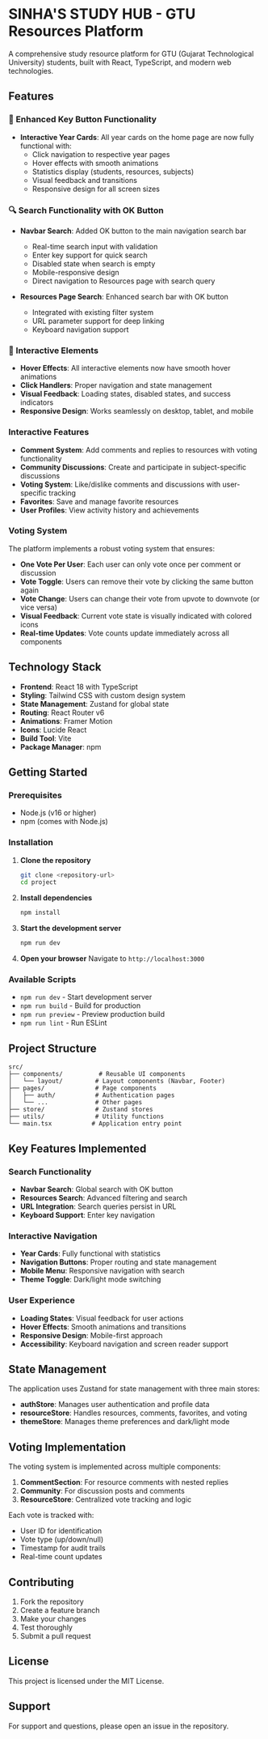 # SINHA'S STUDY HUB - GTU Resources Platform

A comprehensive study resource platform for GTU (Gujarat Technological University) students, built with React, TypeScript, and modern web technologies.

## Features

### 🎯 Enhanced Key Button Functionality
- **Interactive Year Cards**: All year cards on the home page are now fully functional with:
  - Click navigation to respective year pages
  - Hover effects with smooth animations
  - Statistics display (students, resources, subjects)
  - Visual feedback and transitions
  - Responsive design for all screen sizes

### 🔍 Search Functionality with OK Button
- **Navbar Search**: Added OK button to the main navigation search bar
  - Real-time search input with validation
  - Enter key support for quick search
  - Disabled state when search is empty
  - Mobile-responsive design
  - Direct navigation to Resources page with search query

- **Resources Page Search**: Enhanced search bar with OK button
  - Integrated with existing filter system
  - URL parameter support for deep linking
  - Keyboard navigation support

### 🎨 Interactive Elements
- **Hover Effects**: All interactive elements now have smooth hover animations
- **Click Handlers**: Proper navigation and state management
- **Visual Feedback**: Loading states, disabled states, and success indicators
- **Responsive Design**: Works seamlessly on desktop, tablet, and mobile

### Interactive Features
- **Comment System**: Add comments and replies to resources with voting functionality
- **Community Discussions**: Create and participate in subject-specific discussions
- **Voting System**: Like/dislike comments and discussions with user-specific tracking
- **Favorites**: Save and manage favorite resources
- **User Profiles**: View activity history and achievements

### Voting System
The platform implements a robust voting system that ensures:
- **One Vote Per User**: Each user can only vote once per comment or discussion
- **Vote Toggle**: Users can remove their vote by clicking the same button again
- **Vote Change**: Users can change their vote from upvote to downvote (or vice versa)
- **Visual Feedback**: Current vote state is visually indicated with colored icons
- **Real-time Updates**: Vote counts update immediately across all components

## Technology Stack

- **Frontend**: React 18 with TypeScript
- **Styling**: Tailwind CSS with custom design system
- **State Management**: Zustand for global state
- **Routing**: React Router v6
- **Animations**: Framer Motion
- **Icons**: Lucide React
- **Build Tool**: Vite
- **Package Manager**: npm

## Getting Started

### Prerequisites
- Node.js (v16 or higher)
- npm (comes with Node.js)

### Installation

1. **Clone the repository**
   ```bash
   git clone <repository-url>
   cd project
   ```

2. **Install dependencies**
   ```bash
   npm install
   ```

3. **Start the development server**
   ```bash
   npm run dev
   ```

4. **Open your browser**
   Navigate to `http://localhost:3000`

### Available Scripts

- `npm run dev` - Start development server
- `npm run build` - Build for production
- `npm run preview` - Preview production build
- `npm run lint` - Run ESLint

## Project Structure

```
src/
├── components/          # Reusable UI components
│   └── layout/         # Layout components (Navbar, Footer)
├── pages/              # Page components
│   ├── auth/           # Authentication pages
│   └── ...             # Other pages
├── store/              # Zustand stores
├── utils/              # Utility functions
└── main.tsx           # Application entry point
```

## Key Features Implemented

### Search Functionality
- **Navbar Search**: Global search with OK button
- **Resources Search**: Advanced filtering and search
- **URL Integration**: Search queries persist in URL
- **Keyboard Support**: Enter key navigation

### Interactive Navigation
- **Year Cards**: Fully functional with statistics
- **Navigation Buttons**: Proper routing and state management
- **Mobile Menu**: Responsive navigation with search
- **Theme Toggle**: Dark/light mode switching

### User Experience
- **Loading States**: Visual feedback for user actions
- **Hover Effects**: Smooth animations and transitions
- **Responsive Design**: Mobile-first approach
- **Accessibility**: Keyboard navigation and screen reader support

## State Management

The application uses Zustand for state management with three main stores:

- **authStore**: Manages user authentication and profile data
- **resourceStore**: Handles resources, comments, favorites, and voting
- **themeStore**: Manages theme preferences and dark/light mode

## Voting Implementation

The voting system is implemented across multiple components:

1. **CommentSection**: For resource comments with nested replies
2. **Community**: For discussion posts and comments
3. **ResourceStore**: Centralized vote tracking and logic

Each vote is tracked with:
- User ID for identification
- Vote type (up/down/null)
- Timestamp for audit trails
- Real-time count updates

## Contributing

1. Fork the repository
2. Create a feature branch
3. Make your changes
4. Test thoroughly
5. Submit a pull request

## License

This project is licensed under the MIT License.

## Support

For support and questions, please open an issue in the repository. 